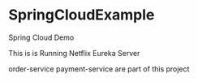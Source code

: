 # SpringCloudExample
Spring Cloud Demo

This is is Running Netflix Eureka Server

order-service
payment-service
are part of this project
